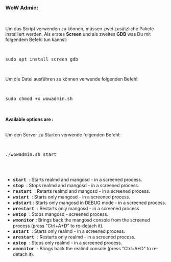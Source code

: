 <h3>WoW Admin:</h3>
<br>
<p>Um das Script verwenden zu können, müssen zwei zusätzliche Pakete installiert werden. Als erstes <b>Screen</b> und als zweites <b>GDB</b> was Du mit folgendem  Befehl tun kannst:</p>
<br>
<pre class="ipsCode">sudo apt install screen gdb</pre>
<br>
<p>Um die Datei ausführen zu können verwende folgenden Befehl:</p>
<br>
<pre class="ipsCode">sudo chmod +x wowadmin.sh</pre>
<br>
<br>
<b>Available options are :</b>
<br>
<br>
<p>Um den Server zu Starten verwende folgenden Befehl:</p>
<br>
<pre class="ipsCode">./wowadmin.sh start</pre>
<br>
<br>
<ul>
<li>
<span style="font-family:'Courier New', Courier, monospace;"><strong>start </strong></span>: Starts realmd and mangosd - in a screened process.
</li>
<li>
<span style="font-family:'Courier New', Courier, monospace;"><strong>stop</strong> </span>:&nbsp;Stops&nbsp;realmd and mangosd - in a screened process.
</li>
<li>
<span style="font-family:'Courier New', Courier, monospace;"><strong>restart </strong></span>: Retarts realmd and mangosd - in a screened process.
</li>
<li>
<span style="font-family:'Courier New', Courier, monospace;"><strong>wstart</strong> </span>: Starts only mangosd - in a screened process.
</li>
<li>
<strong><span style="font-family:'Courier New', Courier, monospace;">wdstart</span> </strong>: Starts only mangosd in DEBUG mode - in a screened process.
</li>
<li>
<strong><span style="font-family:'Courier New', Courier, monospace;">wrestart </span></strong>: Restarts only mangosd - in a screened process
</li>
<li>
<strong><span style="font-family:'Courier New', Courier, monospace;">wstop </span></strong>: Stops mangosd - screened process.
</li>
<li>
<span style="font-family:'Courier New', Courier, monospace;"><strong>wmonitor</strong></span> : Brings back the mangosd console from the screened process&nbsp;(press&nbsp;"Ctrl+A+D" to re-detach it).
</li>
<li>
<strong><span style="font-family:'Courier New', Courier, monospace;">astart </span></strong>: Starts only realmd - in a screened process.
</li>
<li>
<span style="font-family:'Courier New', Courier, monospace;"><strong>arestart </strong></span>: Restarts only realmd - in a screened process.
</li>
<li>
<strong><span style="font-family:'Courier New', Courier, monospace;">astop </span></strong>:&nbsp;Stops&nbsp;only realmd - in a screened process.
</li>
<li>
<span style="font-family:'Courier New', Courier, monospace;"><strong>amonitor </strong></span>:&nbsp;Brings back the realmd console (press&nbsp;"Ctrl+A+D" to re-detach it).
</li>
